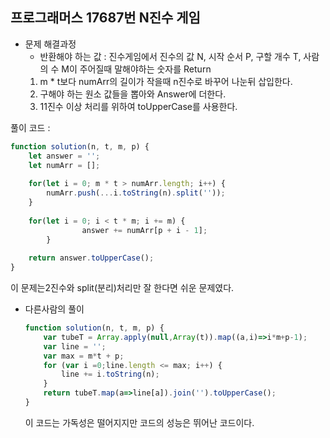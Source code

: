 ## 프로그래머스 17687번 N진수 게임

- 문제 해결과정
    - 반환해야 하는 값 : 진수게임에서 진수의 값 N, 시작 순서 P, 구할 개수 T, 사람의 수 M이 주어질때 말해야하는 숫자를 Return
    1. m * t보다 numArr의 길이가 작을때 n진수로 바꾸어 나눈뒤 삽입한다.
    2. 구해야 하는 원소 값들을 뽑아와 Answer에 더한다.
    3. 11진수 이상 처리를 위하여 toUpperCase를 사용한다.

풀이 코드 :

```jsx
function solution(n, t, m, p) {
    let answer = '';
    let numArr = [];
 
    for(let i = 0; m * t > numArr.length; i++) {
        numArr.push(...i.toString(n).split(''));
    }
    
    for(let i = 0; i < t * m; i += m) {
				answer += numArr[p + i - 1];
		}
    
    return answer.toUpperCase();
}
```

이 문제는2진수와 split(분리)처리만 잘 한다면 쉬운 문제였다.

- 다른사람의 풀이
    
    ```jsx
    function solution(n, t, m, p) {
        var tubeT = Array.apply(null,Array(t)).map((a,i)=>i*m+p-1);
        var line = '';
        var max = m*t + p;
        for (var i =0;line.length <= max; i++) {
            line += i.toString(n);
        }
        return tubeT.map(a=>line[a]).join('').toUpperCase();
    }
    ```
    
    이 코드는 가독성은 떨어지지만 코드의 성능은 뛰어난 코드이다.